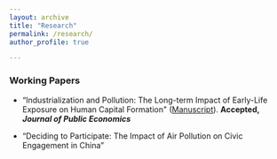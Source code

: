 ```yaml
---
layout: archive
title: "Research"
permalink: /research/
author_profile: true

---
```



### Working Papers

* “Industrialization and Pollution: The Long-term Impact of Early-Life Exposure on Human Capital Formation" ([Manuscript](../files/IndustrialPollution_Manuscript.pdf)). **Accepted, *Journal of Public Economics*** 

* “Deciding to Participate: The Impact of Air Pollution on Civic Engagement in China”





